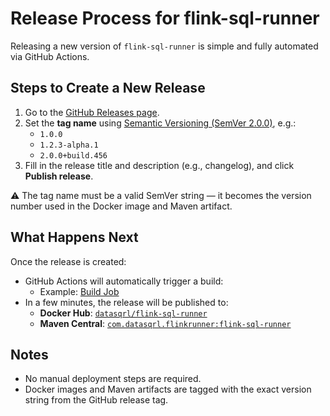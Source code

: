 # Release Process for flink-sql-runner

Releasing a new version of `flink-sql-runner` is simple and fully automated via GitHub Actions.

## Steps to Create a New Release

1. Go to the [GitHub Releases page](https://github.com/DataSQRL/flink-sql-runner/releases/new).
2. Set the **tag name** using [Semantic Versioning (SemVer 2.0.0)](https://semver.org/), e.g.:
   - `1.0.0`
   - `1.2.3-alpha.1`
   - `2.0.0+build.456`
3. Fill in the release title and description (e.g., changelog), and click **Publish release**.

⚠️ The tag name must be a valid SemVer string — it becomes the version number used in the Docker image and Maven artifact.

## What Happens Next

Once the release is created:
- GitHub Actions will automatically trigger a build:
  - Example: [Build Job](https://github.com/DataSQRL/flink-sql-runner/actions/runs/14844543209/job/41675174215)
- In a few minutes, the release will be published to:
  - **Docker Hub**: [`datasqrl/flink-sql-runner`](https://hub.docker.com/layers/datasqrl/flink-sql-runner/)
  - **Maven Central**: [`com.datasqrl.flinkrunner:flink-sql-runner`](https://repo1.maven.org/maven2/com/datasqrl/flinkrunner/flink-sql-runner/)

## Notes

- No manual deployment steps are required.
- Docker images and Maven artifacts are tagged with the exact version string from the GitHub release tag.

